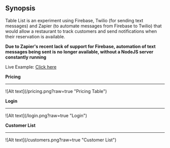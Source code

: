 ## Synopsis

Table List is an experiment using Firebase, Twilio (for sending text messages) and Zapier (to automate messages from Firebase to Twilio) that would allow a restaurant to track customers and send notifications when their reservation is available.

**Due to Zapier's recent lack of support for Firebase, automation of text messages being sent is no longer available, without a NodeJS server constantly running**

Live Example: <a href="http://www.m18r.com/table-list">Click here</a>


**Pricing**
<hr>
![Alt text](/pricing.png?raw=true "Pricing Table")

**Login**
<hr>
![Alt text](/login.png?raw=true "Login")

**Customer List**
<hr>
![Alt text](/customers.png?raw=true "Customer List")